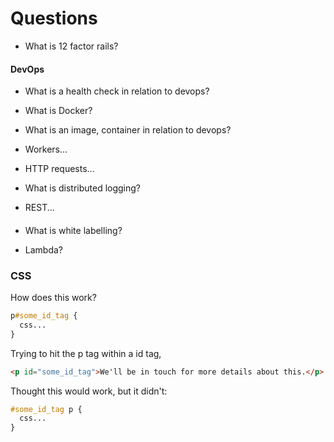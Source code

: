 # Questions

- What is 12 factor rails?


#### DevOps

- What is a health check in relation to devops?

- What is Docker?

- What is an image, container in relation to devops?

- Workers...

- HTTP requests...

- What is distributed logging?

- REST...


####
- What is white labelling?

- Lambda?

### CSS
How does this work?

```css
p#some_id_tag {
  css...
}
```
Trying to hit the p tag within a id tag,
```html
<p id="some_id_tag">We'll be in touch for more details about this.</p>
```
Thought this would work, but it didn't:
```css
#some_id_tag p {
  css...
}
```
